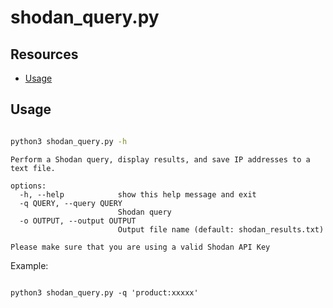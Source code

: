 # shodan_query.py

## Resources

* [Usage](#usage)

## Usage

```bash

python3 shodan_query.py -h

```

```text
Perform a Shodan query, display results, and save IP addresses to a text file.

options:
  -h, --help            show this help message and exit
  -q QUERY, --query QUERY
                        Shodan query
  -o OUTPUT, --output OUTPUT
                        Output file name (default: shodan_results.txt)

Please make sure that you are using a valid Shodan API Key

```
Example:

```shell

python3 shodan_query.py -q 'product:xxxxx'

```
